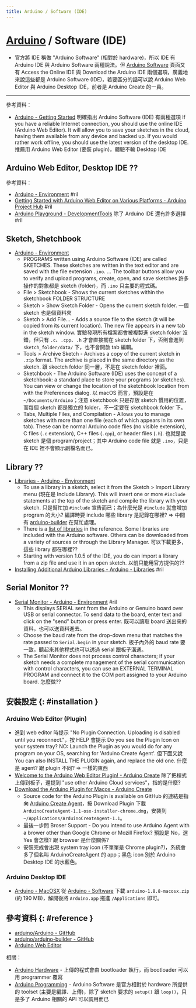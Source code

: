 ```yaml
---
title: Arduino / Software (IDE)
---
```

# [Arduino](arduino.md) / Software (IDE)

  - 官方將 IDE 稱做 "Arduino Software" (相對於 hardware)，所以 IDE 有 Arduino IDE 與 Arduino Software 兩種說法。但 [Arduino Software](https://www.arduino.cc/en/Main/Software) 頁面又有 Access the Online IDE 與 Download the Arduino IDE 兩個選項，廣義地來說這些都是 Arduino Software (IDE)，若要區分的話可以說 Arduino Web Editor 與 Arduino Desktop IDE，前者是 Arduino Create 的一員。

---

參考資料：

  - [Arduino \- Getting Started](https://www.arduino.cc/en/Guide/HomePage) 明確指出 Arduino Software (IDE) 有兩種選項 If you have a reliable Internet connection, you should use the online IDE (Arduino Web Editor). It will allow you to save your sketches in the cloud, having them available from any device and backed up. If you would rather work offline, you should use the latest version of the desktop IDE. 推薦用 Arduino Web Editor (要裝 plugin)，體驗不輸 Desktop IDE

## Arduino Web Editor, Desktop IDE ??

參考資料：

  - [Arduino \- Environment](https://www.arduino.cc/en/Guide/Environment) #ril
  - [Getting Started with Arduino Web Editor on Various Platforms \- Arduino Project Hub](https://create.arduino.cc/projecthub/Arduino_Genuino/getting-started-with-arduino-web-editor-on-various-platforms-4b3e4a) #ril
  - [Arduino Playground \- DevelopmentTools](http://playground.arduino.cc/Main/DevelopmentTools) 除了 Arduino IDE 還有許多選擇 #ril

## Sketch, Shetchbook

  - [Arduino \- Environment](https://www.arduino.cc/en/Guide/Environment)
      - PROGRAMS written using Arduino Software (IDE) are called SKETCHES. These sketches are written in the text editor and are saved with the file extension `.ino`. ... The toolbar buttons allow you to verify and upload programs, create, open, and save sketches 許多操作的對象都是 sketch (folder)，而 `.ino` 只主要的程式碼。
      - File > Sketchbook - Shows the current sketches within the sketchbook FOLDER STRUCTURE
      - Sketch > Show Sketch Folder - Opens the current sketch folder. 一個 sketch 也是個資料夾
      - Sketch > Add File... - Adds a source file to the sketch (it will be copied from its current location). The new file appears in a new tab in the sketch window. 實驗發現所有檔案都會被複製進 sketch folder 沒錯，但只有 `.c`、`.cpp`、`.h` 才會直接擺在 sketch folder 下，否則會進到 `sketch_folder/data/` 下，也不會開啟 tab 編輯。
      - Tools > Archive Sketch - Archives a copy of the current sketch in `.zip` format. The archive is placed in the same directory as the sketch. 跟 skectch folder 同一層，不是在 sketch folder 裡面。
      - Sketchbook - The Arduino Software (IDE) uses the concept of a sketchbook: a standard place to store your programs (or sketches). You can view or change the location of the sketchbook location from with the Preferences dialog. 以 macOS 而言，預設是在 `~/Documents/Arduino`；注意 sketchbook 只是存放 sketch 慣用的位置，而每個 sketch 都是獨立的 folder，不一定要在 sketchbook folder 下。
      - Tabs, Multiple Files, and Compilation - Allows you to manage sketches with more than one file (each of which appears in its own tab). These can be normal Arduino code files (no visible extension), C files (`.c` extension), C++ files (`.cpp`), or header files (`.h`). 也就是說 sketch 是個 program/project；其中 Arduino code file 就是 `.ino`，只是在 IDE 裡不會顯示副檔名而已。

## Library ??

  - [Libraries - Arduino \- Environment](https://www.arduino.cc/en/Guide/Environment#libraries)
      - To use a library in a sketch, select it from the Sketch > Import Library menu (現在是 Include Library). This will insert one or more `#include` statements at the top of the sketch and compile the library with your sketch. 只是幫忙加 `#include` 宣告而已；為什麼光是 `#include` 就會增加 program 的大小? 編譯時要 include 哪些 library 是記錄在哪裡? => 中間有 [arduino-builder](https://github.com/arduino/arduino-builder) 在幫忙處理。
      - There is a [list of libraries](https://www.arduino.cc/en/Reference/Libraries) in the reference. Some libraries are included with the Arduino software. Others can be downloaded from a variety of sources or through the Library Manager. 可以下載更多，這些 library 都在哪裡??
      - Starting with version 1.0.5 of the IDE, you do can import a library from a zip file and use it in an open sketch. 以前只能用官方提供的??
  - [Installing Additional Arduino Libraries - Arduino \- Libraries](https://www.arduino.cc/en/Guide/Libraries) #ril

## Serial Monitor ??

  - [Serial Monitor - Arduino \- Environment](https://www.arduino.cc/en/Guide/Environment#serialmonitor) #ril
      - This displays SERIAL sent from the Arduino or Genuino board over USB or serial connector. To send data to the board, enter text and click on the "send" button or press enter. 既可以讀取 board 送出來的資料，也可以送資料進去。
      - Choose the baud rate from the drop-down menu that matches the rate passed to `Serial.begin` in your sketch. 板子內外的 baud rate 要一致，聽起來其他程式也可以透過 serial 跟板子溝通。
      - The Serial Monitor does not process control characters; if your sketch needs a complete management of the serial communication with control characters, you can use an EXTERNAL TERMINAL PROGRAM and connect it to the COM port assigned to your Arduino board. 怎麼做??

## 安裝設定 {: #installation }

### Arduino Web Editor (Plugin)

  - 進到 web editor 時提示 "No Plugin Connection. Uploading is disabled until you reconnect."，按 HELP 會提示 Do you see the Plugin Icon  on your system tray? NO: Launch the Plugin as you would do for any program on your OS, searching for 'Arduino Create Agent'. 但下面又說 You can also INSTALL THE PLUGIN again, and replace the old one. 什麼是 agent? 跟 plugin 不同? => 一樣的東西
  - [Welcome to the Arduino Web Editor Plugin! - Arduino Create](https://create.arduino.cc/getting-started/plugin) 除了把程式上傳到板子，還提到 "use other Arduino Cloud services"，指的是什麼?
  - [Download the Arduino Plugin for Macos - Arduino Create](https://create.arduino.cc/getting-started/plugin)
      - Source code for the Arduino Plugin is available on GitHub 的連結是指向 [Arduino Create Agent](https://github.com/arduino/arduino-create-agent)，按 Download Plugin 下載 `ArduinoCreateAgent-1.1-osx-installer-chrome.dmg`，安裝到 `~/Applications/ArduinoCreateAgent-1.1`。
      - 最後一步問 Broser Support - Do you intend to use Arduino Agent with a brower other than Google Chrome or Mozill Firefox? 預設是 No，選 Yes 會怎樣? 跟 browser 是什麼關係?
      - 安裝完成會出現 system tray icon (不單單是 Chrome plugin?)，系統會多了個名叫 ArduinoCreateAgent 的 app；黑色 icon 別於 Arduino Desktop IDE 的水藍色。

### Arduino Desktop IDE

  - [Arduino \- MacOSX](https://www.arduino.cc/en/Guide/MacOSX) 從 [Arduino \- Software](https://www.arduino.cc/en/Main/Software) 下載 `arduino-1.8.8-macosx.zip` (約 190 MB)，解開後將 `Arduino.app` 拖進 `/Applications` 即可。

## 參考資料 {: #reference }

  - [arduino/Arduino - GitHub](https://github.com/arduino/Arduino/)
  - [arduino/arduino-builder - GitHub](https://github.com/arduino/arduino-builder)
  - [Arduino Web Editor](https://create.arduino.cc/editor/)

相關：

  - [Arduino Hardware](arduino-hardware.md) - 上傳的程式會由 bootloader 執行，而 bootloader 可以用 programmer 覆寫
  - [Arduino Programming](arduino-programming.md) - Arduino Software 是官方相對於 hardware 所提供的 toolset (主要是編譯、上傳)，除了 sketch 要求的 `setup()` 跟 `loop()`，只是多了 Arduino 相關的 API 可以調用而已

